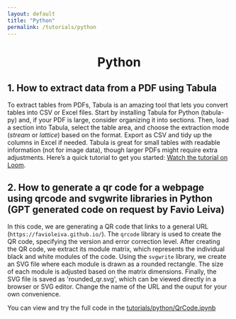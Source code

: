 ```yaml
---
layout: default
title: "Python"
permalink: /tutorials/python
---
```

<center> <h1>Python</h1> </center>

## 1. How to extract data from a PDF using Tabula
To extract tables from PDFs, Tabula is an amazing tool that lets you convert tables into CSV or Excel files. Start by installing Tabula for Python (tabula-py) and, if your PDF is large, consider organizing it into sections. Then, load a section into Tabula, select the table area, and choose the extraction mode (*stream* or *lattice*) based on the format. Export as CSV and tidy up the columns in Excel if needed. Tabula is great for small tables with readable information (not for image data), though larger PDFs might require extra adjustments. Here’s a quick tutorial to get you started: [Watch the tutorial on Loom](https://www.loom.com/share/5ae760a94d82439797cbe40fe379538a?sid=5b237c92-c65c-455e-99f0-e8186345b69f). 

## 2. How to generate a qr code for a webpage using qrcode and svgwrite libraries in Python (GPT generated code on request by Favio Leiva)

In this code, we are generating a QR code that links to a general URL (`https://favioleiva.github.io/`). The `qrcode` library is used to create the QR code, specifying the version and error correction level. After creating the QR code, we extract its module matrix, which represents the individual black and white modules of the code. Using the `svgwrite` library, we create an SVG file where each module is drawn as a rounded rectangle. The size of each module is adjusted based on the matrix dimensions. Finally, the SVG file is saved as 'rounded_qr.svg', which can be viewed directly in a browser or SVG editor. Change the name of the URL and the ouput for your own convenience. 

You can view and try the full code in the [tutorials/python/QrCode.ipynb](tutorials/python/QrCode.ipynb)

